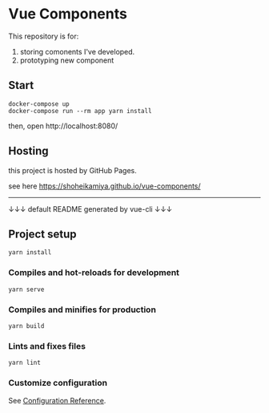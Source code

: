 # Vue Components
This repository is for:
1. storing comonents I've developed.
2. prototyping new component

## Start
```
docker-compose up
docker-compose run --rm app yarn install
```
then, open http://localhost:8080/

## Hosting
this project is hosted by GitHub Pages.

see here
https://shoheikamiya.github.io/vue-components/

---
↓↓↓ default README generated by vue-cli ↓↓↓

## Project setup
```
yarn install
```

### Compiles and hot-reloads for development
```
yarn serve
```

### Compiles and minifies for production
```
yarn build
```

### Lints and fixes files
```
yarn lint
```

### Customize configuration
See [Configuration Reference](https://cli.vuejs.org/config/).
